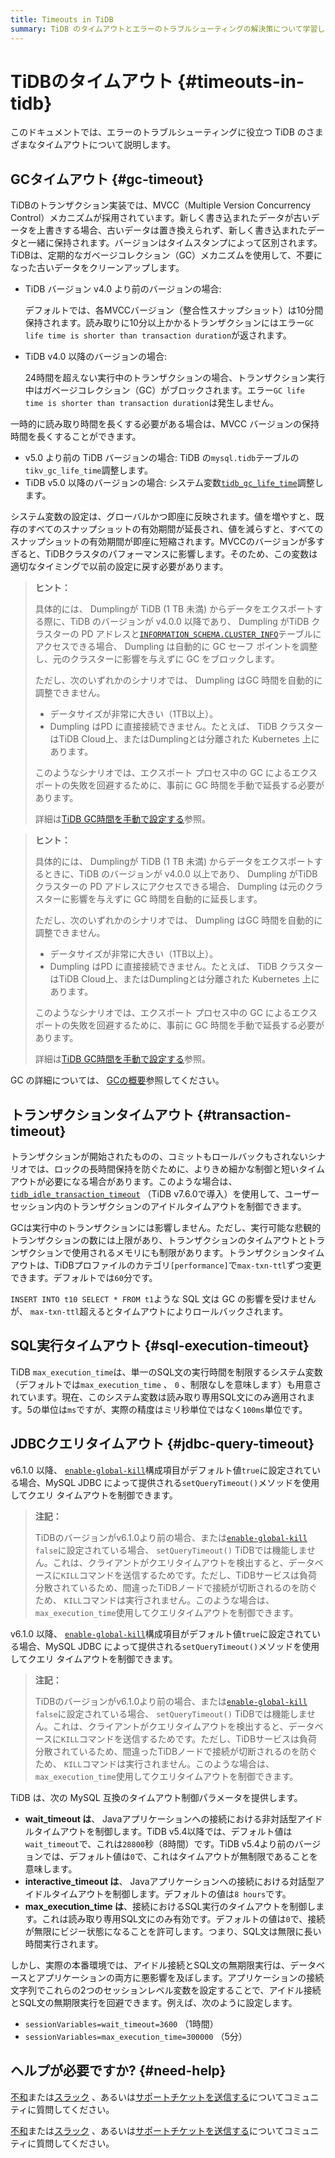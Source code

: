 ```yaml
---
title: Timeouts in TiDB
summary: TiDB のタイムアウトとエラーのトラブルシューティングの解決策について学習します。
---
```


# TiDBのタイムアウト {#timeouts-in-tidb}

このドキュメントでは、エラーのトラブルシューティングに役立つ TiDB のさまざまなタイムアウトについて説明します。

## GCタイムアウト {#gc-timeout}

TiDBのトランザクション実装では、MVCC（Multiple Version Concurrency Control）メカニズムが採用されています。新しく書き込まれたデータが古いデータを上書きする場合、古いデータは置き換えられず、新しく書き込まれたデータと一緒に保持されます。バージョンはタイムスタンプによって区別されます。TiDBは、定期的なガベージコレクション（GC）メカニズムを使用して、不要になった古いデータをクリーンアップします。

-   TiDB バージョン v4.0 より前のバージョンの場合:

    デフォルトでは、各MVCCバージョン（整合性スナップショット）は10分間保持されます。読み取りに10分以上かかるトランザクションにはエラー`GC life time is shorter than transaction duration`が返されます。

-   TiDB v4.0 以降のバージョンの場合:

    24時間を超えない実行中のトランザクションの場合、トランザクション実行中はガベージコレクション（GC）がブロックされます。エラー`GC life time is shorter than transaction duration`は発生しません。

一時的に読み取り時間を長くする必要がある場合は、MVCC バージョンの保持時間を長くすることができます。

-   v5.0 より前の TiDB バージョンの場合: TiDB の`mysql.tidb`テーブルの`tikv_gc_life_time`調整します。
-   TiDB v5.0 以降のバージョンの場合: システム変数[`tidb_gc_life_time`](/system-variables.md#tidb_gc_life_time-new-in-v50)調整します。

システム変数の設定は、グローバルかつ即座に反映されます。値を増やすと、既存のすべてのスナップショットの有効期間が延長され、値を減らすと、すべてのスナップショットの有効期間が即座に短縮されます。MVCCのバージョンが多すぎると、TiDBクラスタのパフォーマンスに影響します。そのため、この変数は適切なタイミングで以前の設定に戻す必要があります。

<CustomContent platform="tidb">

> **ヒント：**
>
> 具体的には、 Dumplingが TiDB (1 TB 未満) からデータをエクスポートする際に、TiDB のバージョンが v4.0.0 以降であり、 Dumpling がTiDB クラスターの PD アドレスと[`INFORMATION_SCHEMA.CLUSTER_INFO`](/information-schema/information-schema-cluster-info.md)テーブルにアクセスできる場合、 Dumpling は自動的に GC セーフ ポイントを調整し、元のクラスターに影響を与えずに GC をブロックします。
>
> ただし、次のいずれかのシナリオでは、 Dumpling はGC 時間を自動的に調整できません。
>
> -   データサイズが非常に大きい（1TB以上）。
> -   Dumpling はPD に直接接続できません。たとえば、 TiDB クラスターはTiDB Cloud上、またはDumplingとは分離された Kubernetes 上にあります。
>
> このようなシナリオでは、エクスポート プロセス中の GC によるエクスポートの失敗を回避するために、事前に GC 時間を手動で延長する必要があります。
>
> 詳細は[TiDB GC時間を手動で設定する](/dumpling-overview.md#manually-set-the-tidb-gc-time)参照。

</CustomContent>

<CustomContent platform="tidb-cloud">

> **ヒント：**
>
> 具体的には、 Dumplingが TiDB (1 TB 未満) からデータをエクスポートするときに、TiDB のバージョンが v4.0.0 以上であり、 Dumpling がTiDB クラスターの PD アドレスにアクセスできる場合、 Dumpling は元のクラスターに影響を与えずに GC 時間を自動的に延長します。
>
> ただし、次のいずれかのシナリオでは、 Dumpling はGC 時間を自動的に調整できません。
>
> -   データサイズが非常に大きい（1TB以上）。
> -   Dumpling はPD に直接接続できません。たとえば、 TiDB クラスターはTiDB Cloud上、またはDumplingとは分離された Kubernetes 上にあります。
>
> このようなシナリオでは、エクスポート プロセス中の GC によるエクスポートの失敗を回避するために、事前に GC 時間を手動で延長する必要があります。
>
> 詳細は[TiDB GC時間を手動で設定する](https://docs.pingcap.com/tidb/stable/dumpling-overview#manually-set-the-tidb-gc-time)参照。

</CustomContent>

GC の詳細については、 [GCの概要](/garbage-collection-overview.md)参照してください。

## トランザクションタイムアウト {#transaction-timeout}

トランザクションが開始されたものの、コミットもロールバックもされないシナリオでは、ロックの長時間保持を防ぐために、よりきめ細かな制御と短いタイムアウトが必要になる場合があります。このような場合は、 [`tidb_idle_transaction_timeout`](/system-variables.md#tidb_idle_transaction_timeout-new-in-v760) （TiDB v7.6.0で導入）を使用して、ユーザーセッション内のトランザクションのアイドルタイムアウトを制御できます。

GCは実行中のトランザクションには影響しません。ただし、実行可能な悲観的トランザクションの数には上限があり、トランザクションのタイムアウトとトランザクションで使用されるメモリにも制限があります。トランザクションタイムアウトは、TiDBプロファイルのカテゴリ`[performance]`で`max-txn-ttl`ずつ変更できます。デフォルトでは`60`分です。

`INSERT INTO t10 SELECT * FROM t1`ような SQL 文は GC の影響を受けませんが、 `max-txn-ttl`超えるとタイムアウトによりロールバックされます。

## SQL実行タイムアウト {#sql-execution-timeout}

TiDB `max_execution_time`は、単一のSQL文の実行時間を制限するシステム変数（デフォルトでは`max_execution_time` 、 `0` 、制限なしを意味します）も用意されています。現在、このシステム変数は読み取り専用SQL文にのみ適用されます。5の単位は`ms`ですが、実際の精度はミリ秒単位ではなく`100ms`単位です。

## JDBCクエリタイムアウト {#jdbc-query-timeout}

<CustomContent platform="tidb">

v6.1.0 以降、 [`enable-global-kill`](/tidb-configuration-file.md#enable-global-kill-new-in-v610)構成項目がデフォルト値`true`に設定されている場合、MySQL JDBC によって提供される`setQueryTimeout()`メソッドを使用してクエリ タイムアウトを制御できます。

> **注記：**
>
> TiDBのバージョンがv6.1.0より前の場合、または[`enable-global-kill`](/tidb-configuration-file.md#enable-global-kill-new-in-v610) `false`に設定されている場合、 `setQueryTimeout()` TiDBでは機能しません。これは、クライアントがクエリタイムアウトを検出すると、データベースに`KILL`コマンドを送信するためです。ただし、TiDBサービスは負荷分散されているため、間違ったTiDBノードで接続が切断されるのを防ぐため、 `KILL`コマンドは実行されません。このような場合は、 `max_execution_time`使用してクエリタイムアウトを制御できます。

</CustomContent>

<CustomContent platform="tidb-cloud">

v6.1.0 以降、 [`enable-global-kill`](https://docs.pingcap.com/tidb/stable/tidb-configuration-file/#enable-global-kill-new-in-v610)構成項目がデフォルト値`true`に設定されている場合、MySQL JDBC によって提供される`setQueryTimeout()`メソッドを使用してクエリ タイムアウトを制御できます。

> **注記：**
>
> TiDBのバージョンがv6.1.0より前の場合、または[`enable-global-kill`](https://docs.pingcap.com/tidb/stable/tidb-configuration-file/#enable-global-kill-new-in-v610) `false`に設定されている場合、 `setQueryTimeout()` TiDBでは機能しません。これは、クライアントがクエリタイムアウトを検出すると、データベースに`KILL`コマンドを送信するためです。ただし、TiDBサービスは負荷分散されているため、間違ったTiDBノードで接続が切断されるのを防ぐため、 `KILL`コマンドは実行されません。このような場合は、 `max_execution_time`使用してクエリタイムアウトを制御できます。

</CustomContent>

TiDB は、次の MySQL 互換のタイムアウト制御パラメータを提供します。

-   **wait_timeout は**、 Javaアプリケーションへの接続における非対話型アイドルタイムアウトを制御します。TiDB v5.4以降では、デフォルト値は`wait_timeout`で、これは`28800`秒（8時間）です。TiDB v5.4より前のバージョンでは、デフォルト値は`0`で、これはタイムアウトが無制限であることを意味します。
-   **interactive_timeout は**、 Javaアプリケーションへの接続における対話型アイドルタイムアウトを制御します。デフォルトの値は`8 hours`です。
-   **max_execution_time は**、接続におけるSQL実行のタイムアウトを制御します。これは読み取り専用SQL文にのみ有効です。デフォルトの値は`0`で、接続が無限にビジー状態になることを許可します。つまり、SQL文は無限に長い時間実行されます。

しかし、実際の本番環境では、アイドル接続とSQL文の無期限実行は、データベースとアプリケーションの両方に悪影響を及ぼします。アプリケーションの接続文字列でこれらの2つのセッションレベル変数を設定することで、アイドル接続とSQL文の無期限実行を回避できます。例えば、次のように設定します。

-   `sessionVariables=wait_timeout=3600` （1時間）
-   `sessionVariables=max_execution_time=300000` （5分）

## ヘルプが必要ですか? {#need-help}

<CustomContent platform="tidb">

[不和](https://discord.gg/DQZ2dy3cuc?utm_source=doc)または[スラック](https://slack.tidb.io/invite?team=tidb-community&#x26;channel=everyone&#x26;ref=pingcap-docs) 、あるいは[サポートチケットを送信する](/support.md)についてコミュニティに質問してください。

</CustomContent>

<CustomContent platform="tidb-cloud">

[不和](https://discord.gg/DQZ2dy3cuc?utm_source=doc)または[スラック](https://slack.tidb.io/invite?team=tidb-community&#x26;channel=everyone&#x26;ref=pingcap-docs) 、あるいは[サポートチケットを送信する](https://tidb.support.pingcap.com/)についてコミュニティに質問してください。

</CustomContent>
